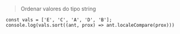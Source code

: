 > Ordenar valores do tipo string

    const vals = ['E', 'C', 'A', 'D', 'B'];
    console.log(vals.sort((ant, prox) => ant.localeCompare(prox)))
